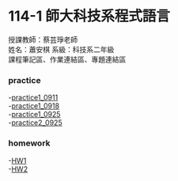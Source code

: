 # 114-1 師大科技系程式語言
授課教師：蔡芸琤老師  
姓名：蕭安棋 系級：科技系二年級   
課程筆記區、作業連結區、專題連結區 

### practice      
-[practice1_0911](https://github.com/41371131h-chi/114-1-/blob/82c5f5863bc42a3e2f57533f45703d9aab470abc/%E4%BD%9C%E6%A5%AD1.ipynb)   
-[practice1_0918](https://github.com/41371131h-chi/114-1-/blob/82c5f5863bc42a3e2f57533f45703d9aab470abc/%E4%BD%9C%E6%A5%AD1_0918.ipynb)  
-[practice1_0925](https://github.com/41371131h-chi/114-1-/blob/b82604ee9569177f89bcb37e50421b8c2fc8841c/HW1.ipynb)   
-[practice2_0925](https://github.com/41371131h-chi/114-1-/blob/2fa614399b396af84bf11ff9a71311178bbe1328/HW2.ipynb)

### homework  
-[HW1](https://github.com/41371131h-chi/114-1-/blob/b82604ee9569177f89bcb37e50421b8c2fc8841c/HW1.ipynb)   
-[HW2](https://github.com/41371131h-chi/114-1-/blob/2fa614399b396af84bf11ff9a71311178bbe1328/HW2.ipynb)
